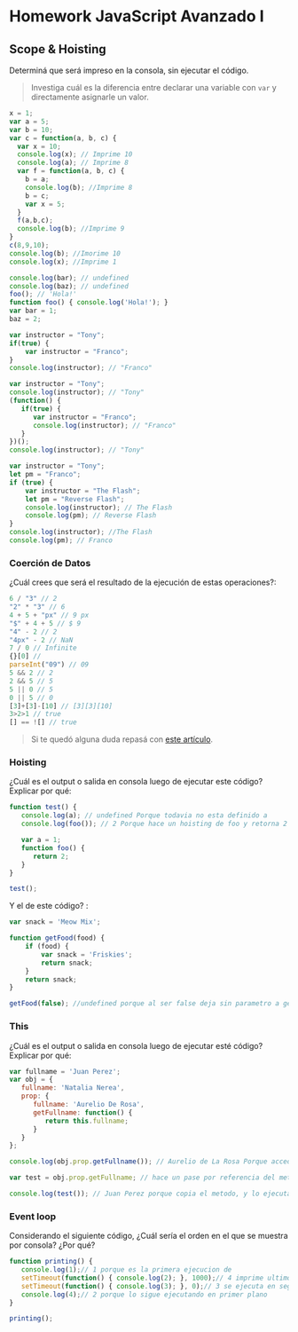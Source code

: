 
# Homework JavaScript Avanzado I

## Scope & Hoisting

Determiná que será impreso en la consola, sin ejecutar el código.

> Investiga cuál es la diferencia entre declarar una variable con `var` y directamente asignarle un valor.

```javascript
x = 1;
var a = 5;
var b = 10;
var c = function(a, b, c) {
  var x = 10;
  console.log(x); // Imprime 10
  console.log(a); // Imprime 8 
  var f = function(a, b, c) {
    b = a;
    console.log(b); //Imprime 8
    b = c; 
    var x = 5; 
  }
  f(a,b,c);
  console.log(b); //Imprime 9
}
c(8,9,10);
console.log(b); //Imorime 10
console.log(x); //Imprime 1
```

```javascript
console.log(bar); // undefined
console.log(baz); // undefined
foo(); // 'Hola!'
function foo() { console.log('Hola!'); }
var bar = 1; 
baz = 2;
```

```javascript
var instructor = "Tony";
if(true) {
    var instructor = "Franco";
}
console.log(instructor); // "Franco"
```

```javascript
var instructor = "Tony";
console.log(instructor); // "Tony"
(function() {
   if(true) {
      var instructor = "Franco";
      console.log(instructor); // "Franco"
   }
})();
console.log(instructor); // "Tony"
```

```javascript
var instructor = "Tony";
let pm = "Franco";
if (true) {
    var instructor = "The Flash";
    let pm = "Reverse Flash";
    console.log(instructor); // The Flash
    console.log(pm); // Reverse Flash
}
console.log(instructor); //The Flash
console.log(pm); // Franco
```
### Coerción de Datos

¿Cuál crees que será el resultado de la ejecución de estas operaciones?:

```javascript
6 / "3" // 2
"2" * "3" // 6
4 + 5 + "px" // 9 px
"$" + 4 + 5 // $ 9
"4" - 2 // 2
"4px" - 2 // NaN
7 / 0 // Infinite
{}[0] // 
parseInt("09") // 09
5 && 2 // 2 
2 && 5 // 5
5 || 0 // 5
0 || 5 // 0
[3]+[3]-[10] // [3][3][10]
3>2>1 // true
[] == ![] // true
```

> Si te quedó alguna duda repasá con [este artículo](http://javascript.info/tutorial/object-conversion).


### Hoisting

¿Cuál es el output o salida en consola luego de ejecutar este código? Explicar por qué:

```javascript
function test() {
   console.log(a); // undefined Porque todavia no esta definido a
   console.log(foo()); // 2 Porque hace un hoisting de foo y retorna 2

   var a = 1;
   function foo() {
      return 2;
   }
}

test(); 
```

Y el de este código? :

```javascript
var snack = 'Meow Mix';

function getFood(food) {
    if (food) {
        var snack = 'Friskies';
        return snack;
    }
    return snack;
}

getFood(false); //undefined porque al ser false deja sin parametro a getFood
```


### This

¿Cuál es el output o salida en consola luego de ejecutar esté código? Explicar por qué:

```javascript
var fullname = 'Juan Perez';
var obj = {
   fullname: 'Natalia Nerea',
   prop: {
      fullname: 'Aurelio De Rosa',
      getFullname: function() {
         return this.fullname;
      }
   }
};

console.log(obj.prop.getFullname()); // Aurelio de La Rosa Porque accede a la direccion de Prop

var test = obj.prop.getFullname; // hace un pase por referencia del metodo get fullName para el global

console.log(test()); // Juan Perez porque copia el metodo, y lo ejecuta en el global
```

### Event loop

Considerando el siguiente código, ¿Cuál sería el orden en el que se muestra por consola? ¿Por qué?

```javascript
function printing() {
   console.log(1);// 1 porque es la primera ejecucion de
   setTimeout(function() { console.log(2); }, 1000);// 4 imprime ultimo ya que se le asigno mas tiempo de espera a ejecutarse
   setTimeout(function() { console.log(3); }, 0);// 3 se ejecuta en segundo plano pero es el primero en ejecutarse una vez terminada la linea de ejecucion principal
   console.log(4);// 2 porque lo sigue ejecutando en primer plano 
}

printing();
```
